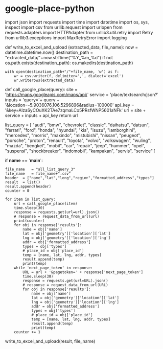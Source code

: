 # google-place-python

import json
import requests
import time
import datetime
import os, sys, inspect
import csv
from urllib.request import urlopen
from requests.adapters import HTTPAdapter
from urllib3.util.retry import Retry
from urllib3.exceptions import MaxRetryError
import logging

def write_to_excel_and_upload (extracted_data, file_name):
	now = datetime.datetime.now()
	destination_path = "extracted_data/"+now.strftime("%Y_%m_%d")
	if not os.path.exists(destination_path):
		os.makedirs(destination_path)

	with open(destination_path+"/"+file_name, 'w') as f:
		wr = csv.writer(f, delimiter=',', dialect='excel')
		wr.writerows(extracted_data)

def call_google_place(query):
	site = 'https://maps.googleapis.com/maps/api/'
	service = 'place/textsearch/json?'
	inputs = 'query='+ query + '&location=-5.9036076,106.5296896&radius=100000'
	api_key = '&key=AIzaSyCOuXK2TAe7zqmaLCo5PRsfWNP5601aNFk'
	url = site + service + inputs + api_key
	return url
  
  list_query = [
	"audi",
	"bmw",
	"chevrolet",
	"classic",
	"daihatsu",
	"datsun",
	"ferrari",
	"ford",
	"honda",
	"hyundai",
	"kia",
	"isuzu",
	"lamborghini",
	"mercedes",
	"morris",
	"maxindo",
	"mistubishi",
	"nissan",
	"peugeot",
	"porsche",
	"proton",
	"renault",
	"toyota",
	"volvo",
	"volkswagen",
	"wuling",
	"mazda",
	"bengkel",
	"mobil",
	"car",
	"repair",
	"jeep",
	"hummer",
	"opel",
	"suspensi",
	"shockbreaker",
	"indomobil",
	"kampakan",
	"servis",
	"service"
]

if __name__ == '__main__':

	file_name 	= "all_list_query_3"
	file_name 	= file_name+".csv"
	header 	= ["name","lat","long","region","formatted_address","types"]
	result 	= list()
	result.append(header)
	counter = 0

	for item in list_query:
		url = call_google_place(item)
		time.sleep(30)
		response = requests.get(url=url).json()
		# response = request_data_from_url(url)
		print(counter)
		for obj in response['results']:
			name = obj['name']
			lat = obj['geometry']['location']['lat']
			lng = obj['geometry']['location']['lng']
			addr = obj['formatted_address']
			types = obj['types']
			# place_id = obj['place_id']
			temp = [name, lat, lng, addr, types]
			result.append(temp)
			print(temp)
		while 'next_page_token' in response:
			URL = url + '&pagetoken=' + response['next_page_token']
			time.sleep(30)
			response = requests.get(url=URL).json()
			# response = request_data_from_url(URL)
			for obj in response['results']:
				name = obj['name']
				lat = obj['geometry']['location']['lat']
				lng = obj['geometry']['location']['lng']
				addr = obj['formatted_address']
				types = obj['types']
				# place_id = obj['place_id']
				temp = [name, lat, lng, addr, types]
				result.append(temp)
				print(temp)
		counter += 1

write_to_excel_and_upload(result, file_name)
